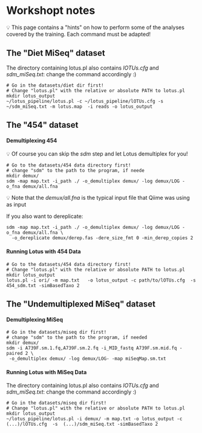# Workshopt notes

:bulb: This page contains a "hints" on how to perform some of the analyses covered by the training. Each command must be adapted!

## The "Diet MiSeq" dataset

The directory containing lotus.pl also contains _lOTUs.cfg_ and _sdm\_miSeq.txt_: change the command accordingly :)
```
# Go in the datasets/diet dir first! 
# Change "lotus.pl" with the relative or absolute PATH to lotus.pl
mkdir lotus_output
~/lotus_pipeline/lotus.pl -c ~/lotus_pipeline/lOTUs.cfg -s ~/sdm_miSeq.txt -m lotus.map  -i reads -o lotus_output
```

## The "454" dataset

#### Demultiplexing 454
:bulb: Of course you can skip the *sdm* step and let Lotus demultiplex for you!

```
# Go to the datasets/454 data directory first! 
# change "sdm" to the path to the program, if neede
mkdir demux/
sdm -map map.txt -i_path ./ -o_demultiplex demux/ -log demux/LOG -o_fna demux/all.fna
``` 

:bulb: Note that the _demux/all.fna_ is the typical input file that Qiime was using as input

If you also want to dereplicate:


```
sdm -map map.txt -i_path ./ -o_demultiplex demux/ -log demux/LOG -o_fna demux/all.fna \
  -o_dereplicate demux/derep.fas -dere_size_fmt 0 -min_derep_copies 2
```

#### Running Lotus with 454 Data

```
# Go to the datasets/454 data directory first! 
# Change "lotus.pl" with the relative or absolute PATH to lotus.pl
mkdir lotus_output
lotus.pl -i ori/ -m map.txt   -o lotus_output -c path/to/lOTUs.cfg  -s 454_sdm.txt -simBasedTaxo 2
```

## The "Undemultiplexed MiSeq" dataset

#### Demultiplexing MiSeq
```
# Go in the datasets/miseq dir first! 
# change "sdm" to the path to the program, if needed
mkdir demux/
sdm -i A739F.sm.1.fq,A739F.sm.2.fq -i_MID_fastq A739F.sm.mid.fq -paired 2 \
 -o_demultiplex demux/ -log demux/LOG- -map miSeqMap.sm.txt
```

#### Running Lotus with MiSeq Data
The directory containing lotus.pl also contains _lOTUs.cfg_ and _sdm\_miSeq.txt_: change the command accordingly :)
```
# Go in the datasets/miseq dir first! 
# Change "lotus.pl" with the relative or absolute PATH to lotus.pl
mkdir lotus_output
~/lotus_pipeline/lotus.pl -i demux/ -m map.txt -o lotus_output -c (...)/lOTUs.cfg  -s  (...)/sdm_miSeq.txt -simBasedTaxo 2
```

